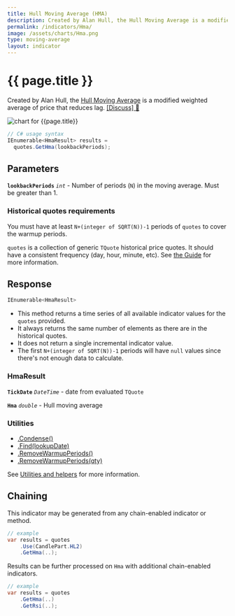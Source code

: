 ```yaml
---
title: Hull Moving Average (HMA)
description: Created by Alan Hull, the Hull Moving Average is a modified weighted average of price that reduces lag.
permalink: /indicators/Hma/
image: /assets/charts/Hma.png
type: moving-average
layout: indicator
---
```


# {{ page.title }}

Created by Alan Hull, the [Hull Moving Average](https://alanhull.com/hull-moving-average) is a modified weighted average of price that reduces lag.
[[Discuss] &#128172;]({{site.github.repository_url}}/discussions/252 "Community discussion about this indicator")

![chart for {{page.title}}]({{site.baseurl}}{{page.image}})

```csharp
// C# usage syntax
IEnumerable<HmaResult> results =
  quotes.GetHma(lookbackPeriods);
```

## Parameters

**`lookbackPeriods`** _`int`_ - Number of periods (`N`) in the moving average.  Must be greater than 1.

### Historical quotes requirements

You must have at least `N+(integer of SQRT(N))-1` periods of `quotes` to cover the warmup periods.

`quotes` is a collection of generic `TQuote` historical price quotes.  It should have a consistent frequency (day, hour, minute, etc).  See [the Guide]({{site.baseurl}}/guide/#historical-quotes) for more information.

## Response

```csharp
IEnumerable<HmaResult>
```

- This method returns a time series of all available indicator values for the `quotes` provided.
- It always returns the same number of elements as there are in the historical quotes.
- It does not return a single incremental indicator value.
- The first `N+(integer of SQRT(N))-1` periods will have `null` values since there's not enough data to calculate.

### HmaResult

**`TickDate`** _`DateTime`_ - date from evaluated `TQuote`

**`Hma`** _`double`_ - Hull moving average

### Utilities

- [.Condense()]({{site.baseurl}}/utilities#condense)
- [.Find(lookupDate)]({{site.baseurl}}/utilities#find-indicator-result-by-date)
- [.RemoveWarmupPeriods()]({{site.baseurl}}/utilities#remove-warmup-periods)
- [.RemoveWarmupPeriods(qty)]({{site.baseurl}}/utilities#remove-warmup-periods)

See [Utilities and helpers]({{site.baseurl}}/utilities#utilities-for-indicator-results) for more information.

## Chaining

This indicator may be generated from any chain-enabled indicator or method.

```csharp
// example
var results = quotes
    .Use(CandlePart.HL2)
    .GetHma(..);
```

Results can be further processed on `Hma` with additional chain-enabled indicators.

```csharp
// example
var results = quotes
    .GetHma(..)
    .GetRsi(..);
```
